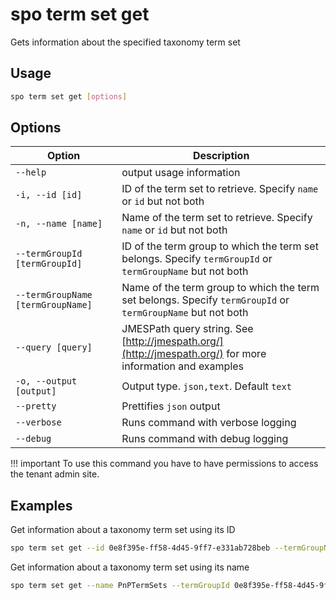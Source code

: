 # spo term set get

Gets information about the specified taxonomy term set

## Usage

```sh
spo term set get [options]
```

## Options

Option|Description
------|-----------
`--help`|output usage information
`-i, --id [id]`|ID of the term set to retrieve. Specify `name` or `id` but not both
`-n, --name [name]`|Name of the term set to retrieve. Specify `name` or `id` but not both
`--termGroupId [termGroupId]`|ID of the term group to which the term set belongs. Specify `termGroupId` or `termGroupName` but not both
`--termGroupName [termGroupName]`|Name of the term group to which the term set belongs. Specify `termGroupId` or `termGroupName` but not both
`--query [query]`|JMESPath query string. See [http://jmespath.org/](http://jmespath.org/) for more information and examples
`-o, --output [output]`|Output type. `json,text`. Default `text`
`--pretty`|Prettifies `json` output
`--verbose`|Runs command with verbose logging
`--debug`|Runs command with debug logging

!!! important
    To use this command you have to have permissions to access the tenant admin site.

## Examples

Get information about a taxonomy term set using its ID

```sh
spo term set get --id 0e8f395e-ff58-4d45-9ff7-e331ab728beb --termGroupName PnPTermSets
```

Get information about a taxonomy term set using its name

```sh
spo term set get --name PnPTermSets --termGroupId 0e8f395e-ff58-4d45-9ff7-e331ab728beb
```